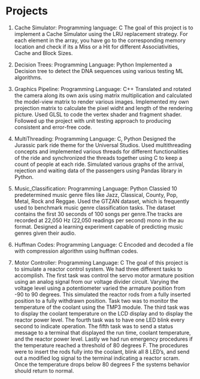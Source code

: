 # Projects

1) Cache Simulator: 
Programming language: C
The goal of this project is to implement a Cache Simulator using the LRU replacement strategy. For each element in the array, you have go to the corresponding memory location and check if its a Miss or a Hit for different Associativities, Cache and Block Sizes.

2) Decision Trees:
Programming Language: Python
Implemented a Decision tree to detect the DNA sequences using various testing ML algorithms.

3) Graphics Pipeline:
Programming Language: C++
Translated and rotated the camera along its own axis using matrix multiplication and calculated the model-view matrix to render various images. Implemented my own projection matrix to calculate the pixel widht and length of the rendering picture.
Used GLSL to code the vertex shader and fragment shader. Followed up the project with unit testing approach to producing consistent and error-free code.

4) MultiThreading:
Programming Language: C, Python
Designed the Jurassic park ride theme for the Universal Studios. Used multithreading concepts and implemented various threads for different functionalities of the ride and synchronized the threads together using C to keep a count of people at each ride. 
Simulated various graphs of the arrival, rejection and waiting data of the passengers using Pandas library in Python. 

5) Music_Classification:
Programming Language: Python
Classied 10 predetermined music genre files like Jazz, Classical, County, Pop, Metal, Rock and Reggae. Used the GTZAN dataset, which is frequently used to benchmark music genre classification tasks. The dataset contains the first 30
seconds of 100 songs per genre.The tracks are recorded at 22,050 Hz (22,050 readings per second) mono in the au format.
Designed a learning experiment capable of predicting music genres given their audio.

6) Huffman Codes:
Programming Language: C
Encoded and decoded a file with compression algorithm using huffman codes. 

8) Motor Controller:
Programming Language: C
The goal of this project is to simulate a reactor control system. We had three different tasks
to accomplish. The first task was control the servo motor armature position using an analog signal from
our voltage divider circuit. Varying the voltage level using a potentiometer varied the armature position
from -90 to 90 degrees. This simulated the reactor rods from a fully inserted position to a fully
withdrawn position. Task two was to monitor the temperature of the coolant using the TMP3 module.
The third task was to display the coolant temperature on the LCD display and to display the reactor
power level. The fourth task was to have one LED blink every second to indicate operation. The fifth task
was to send a status message to a terminal that displayed the run time, coolant temperature, and the
reactor power level. Lastly we had run emergency procedures if the temperature reached a threshold of
80 degrees F. The procedures were to insert the rods fully into the coolant, blink all 8 LED’s, and send
out a modified log signal to the terminal indicating a reactor scram. Once the temperature drops below
80 degrees F the systems behavior should return to normal.

